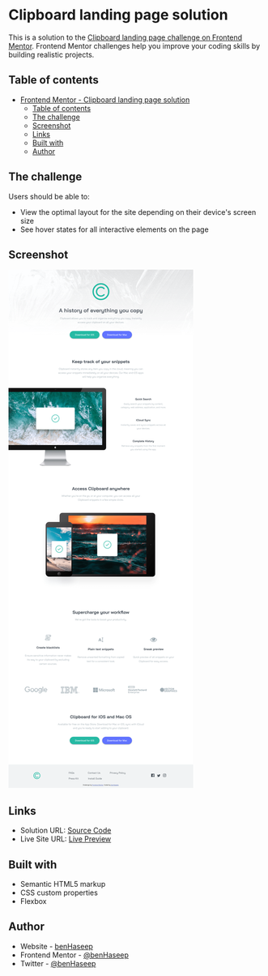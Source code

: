 # Clipboard landing page solution

This is a solution to the [Clipboard landing page challenge on Frontend Mentor](https://www.frontendmentor.io/challenges/clipboard-landing-page-5cc9bccd6c4c91111378ecb9). Frontend Mentor challenges help you improve your coding skills by building realistic projects. 

## Table of contents

- [Frontend Mentor - Clipboard landing page solution](#frontend-mentor---clipboard-landing-page-solution)
  - [Table of contents](#table-of-contents)
  - [The challenge](#the-challenge)
  - [Screenshot](#screenshot)
  - [Links](#links)
  - [Built with](#built-with)
  - [Author](#author)

## The challenge

Users should be able to:

- View the optimal layout for the site depending on their device's screen size
- See hover states for all interactive elements on the page

## Screenshot

![](./screenshot.png)

## Links

- Solution URL: [Source Code](https://github.com/benHaseep/clipboard-landing-page)
- Live Site URL: [Live Preview](https://benHaseep.github.io/clipboard-landing-page)



## Built with

- Semantic HTML5 markup
- CSS custom properties
- Flexbox

## Author

- Website - [benHaseep](https://benHaseep.github.io)
- Frontend Mentor - [@benHaseep](https://www.frontendmentor.io/profile/benHaseep)
- Twitter - [@benHaseep](https://www.twitter.com/benHaseep)
